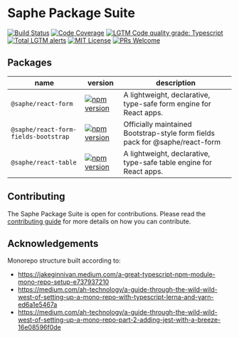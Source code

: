 # Saphe Package Suite

[![Build Status](https://img.shields.io/github/workflow/status/saphewilliam/saphe-packages/CI?logo=github&logoWidth=18&style=flat-square)](https://github.com/saphewilliam/saphe-packages/actions?query=workflow%3ACI)
[![Code Coverage](https://img.shields.io/codecov/c/github/saphewilliam/saphe-packages.svg?style=flat-square)](https://codecov.io/gh/saphewilliam/saphe-packages)
[![LGTM Code quality grade: Typescript](https://img.shields.io/lgtm/grade/javascript/g/saphewilliam/saphe-packages.svg?logo=lgtm&logoWidth=18&style=flat-square)](https://lgtm.com/projects/g/saphewilliam/saphe-packages/context:javascript)
[![Total LGTM alerts](https://img.shields.io/lgtm/alerts/g/saphewilliam/saphe-packages.svg?logo=lgtm&logoWidth=18&style=flat-square)](https://lgtm.com/projects/g/saphewilliam/saphe-packages/alerts/)
[![MIT License](https://img.shields.io/npm/l/@saphe/react-form.svg?style=flat-square)](https://github.com/saphewilliam/saphe-packages/blob/main/LICENSE)
[![PRs Welcome](https://img.shields.io/badge/PRs-welcome-brightgreen.svg?style=flat-square)](https://reactjs.org/docs/how-to-contribute.html#your-first-pull-request)

## Packages

<!-- BEGIN AUTO-GENERATED PACKAGE TABLE -->
name|version|description
-|-|-
`@saphe/react-form`|[![npm version](https://img.shields.io/npm/v/@saphe/react-form.svg?style=flat)](https://www.npmjs.com/package/@saphe/react-form)|A lightweight, declarative, type-safe form engine for React apps.
`@saphe/react-form-fields-bootstrap`|[![npm version](https://img.shields.io/npm/v/@saphe/react-form-fields-bootstrap.svg?style=flat)](https://www.npmjs.com/package/@saphe/react-form-fields-bootstrap)|Officially maintained Bootstrap-style form fields pack for @saphe/react-form
`@saphe/react-table`|[![npm version](https://img.shields.io/npm/v/@saphe/react-table.svg?style=flat)](https://www.npmjs.com/package/@saphe/react-table)|A lightweight, declarative, type-safe table engine for React apps.
<!-- END AUTO-GENERATED PACKAGE TABLE -->

## Contributing

The Saphe Package Suite is open for contributions. Please read the [contributing guide](https://github.com/saphewilliam/saphe-packages/blob/main/CONTRIBUTING.md) for more details on how you can contribute.

## Acknowledgements

Monorepo structure built according to: 
- https://jakeginnivan.medium.com/a-great-typescript-npm-module-mono-repo-setup-e737937210
- https://medium.com/ah-technology/a-guide-through-the-wild-wild-west-of-setting-up-a-mono-repo-with-typescript-lerna-and-yarn-ed6a1e5467a
- https://medium.com/ah-technology/a-guide-through-the-wild-wild-west-of-setting-up-a-mono-repo-part-2-adding-jest-with-a-breeze-16e08596f0de
